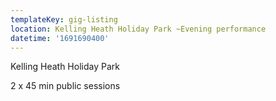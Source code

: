 ```yaml
---
templateKey: gig-listing
location: Kelling Heath Holiday Park ~Evening performance
datetime: '1691690400'
---
```

Kelling Heath Holiday Park 

2﻿ x 45 min public sessions